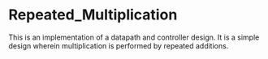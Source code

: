 # Repeated_Multiplication

This is an implementation of a datapath and controller design. It is a simple design wherein multiplication  is performed by repeated additions.
